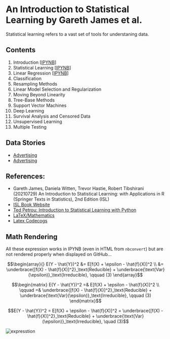 # An Introduction to Statistical Learning by Gareth James et al.
Statistical learning refers to a vast set of tools for understaning data. 
## Contents
1. Introduction [[IPYNB](https://github.com/lustraka/Data_Analysis_Workouts/blob/main/Introduction_to_Statistical_Learning/ISL01_Introduction.ipynb)]
2. Statistical Learning [[IPYNB](https://github.com/lustraka/Data_Analysis_Workouts/blob/main/Introduction_to_Statistical_Learning/ISL02_Statistical_Learning.ipynb)]
3. Linear Regression [[IPYNB](https://github.com/lustraka/Data_Analysis_Workouts/blob/main/Introduction_to_Statistical_Learning/ISL03_Linear_Regression.ipynb)]
4. Classification
5. Resampling Methods
6. Linear Model Selection and Regularization
7. Moving Beyond Linearity
8. Tree-Base Methods
9. Support Vector Machines
10. Deep Learning
11. Survival Analysis and Censored Data
12. Unsupervised Learning
13. Multiple Testing

## Data Stories
- [Advertising](https://github.com/lustraka/Data_Analysis_Workouts/blob/main/Introduction_to_Statistical_Learning/DataStory_Advertising.ipynb)
- [Advertising](DataStory_Advertising.ipynb)

## References:
- Gareth James, Daniela Witten, Trevor Hastie, Robert Tibshirani (20210729) An Introduction to Statistical Learning: with Applications in R (Springer Texts in Statistics), 2nd Edition (ISL)
- [ISL Book Website](https://www.statlearning.com/)
- [Ted Petrou: Introduction to Statistical Learning with Python](https://github.com/tdpetrou/Machine-Learning-Books-With-Python/tree/master/Introduction%20to%20Statistical%20Learning)
- [LaTeX/Mathematics](https://en.wikibooks.org/wiki/LaTeX/Mathematics#Adding_text_to_equations)
- [Latex Codecogs](https://www.codecogs.com/latex/eqneditor.php)

## Math Rendering
All these expression works in IPYNB (even in HTML from `nbconvert`) but are not rendered properly when displayed on GitHub...

$$\begin{array}{}
E(Y - \hat{Y})^2 &= E[f(X) + \epsilon - \hat{f}(X)]^2 \\
&= \underbrace{[f(X) - \hat{f}(X)]^2}_\text{Reducible} + \underbrace{\text{Var}(\epsilon)}_\text{Irreducible}, \qquad (3)
\end{array}$$

$$\begin{matrix}
E(Y - \hat{Y})^2 =& E[f(X) + \epsilon - \hat{f}(X)]^2 \\
\qquad =& \underbrace{[f(X) - \hat{f}(X)]^2}_\text{Reducible} + \underbrace{\text{Var}(\epsilon)}_\text{Irreducible}, \qquad (3)
\end{matrix}$$

$$E(Y - \hat{Y})^2 = E[f(X) + \epsilon - \hat{f}(X)]^2 = \underbrace{[f(X) - \hat{f}(X)]^2}_\text{Reducible} + \underbrace{\text{Var}(\epsilon)}_\text{Irreducible}, \quad (3)$$

![expresstion](http://latex.codecogs.com/gif.latex?E(Y-\hat{Y})^2=E[f(X)+\epsilon-\hat{f}(X)]^2=\underbrace{[f(X)-\hat{f}(X)]^2}_\text{Reducible}+\underbrace{\text{Var}(\epsilon)}_\text{Irreducible},\qquad(3))
